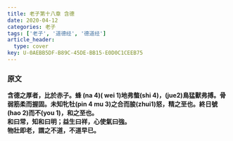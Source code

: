 ```yaml
---
title: 老子第十八章 含德
date: 2020-04-12
categories: 老子
tags: ['老子', '道德经', '德道经']
article_header:
  type: cover
key: U-0AEBB5DF-B89C-45DE-BB15-E0D0C1CEEB75
---
```


### 原文

**含德之厚者，比於赤子。蜂 (na 4)( wei 1)地弗螫(shi 4)，(jue2)鳥猛獸弗搏。骨弱筋柔而握固。未知牝牡(pin 4 mu 3)之合而朘(zhui1)怒，精之至也。終日號(hao 2)而不(you 1)，和之至也。**  
**和曰常，知和曰明；益生曰祥，心使氣曰強。**  
**物壯即老，謂之不道，不道早已。**
